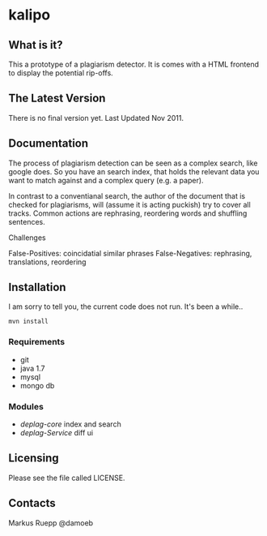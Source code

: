 kalipo
==========================

What is it?
-----------

This a prototype of a plagiarism detector.  It is comes with a HTML frontend to display the potential rip-offs.

The Latest Version
------------------
There is no final version yet. Last Updated Nov 2011.


Documentation
------------
The process of plagiarism detection can be seen as a complex search, like google does. So you have an search index, that holds the relevant data you want to match against and a complex query (e.g. a paper). 

In contrast to a conventianal search, the author of the document that is checked for plagiarisms, will (assume it is acting puckish) try to cover all tracks. Common actions are rephrasing, reordering words and shuffling sentences.



Challenges

False-Positives: coincidatial similar phrases
False-Negatives: rephrasing, translations, reordering



Installation
------------
I am sorry to tell you, the current code does not run. It's been a while..

    mvn install

### Requirements
* git
* java 1.7
* mysql
* mongo db

### Modules
* *deplag-core* index and search
* *deplag-Service* diff ui


Licensing
------------

Please see the file called LICENSE.

Contacts
--------
Markus Ruepp @damoeb
